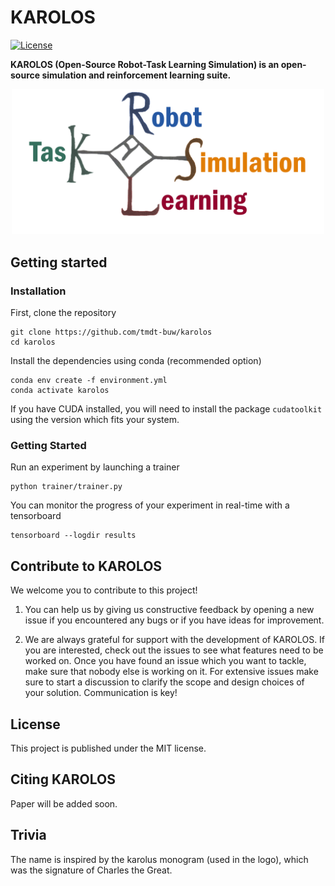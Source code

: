 # KAROLOS
[![License](https://img.shields.io/badge/license-MIT-blue.svg)](https://github.com/rlworkgroup/metaworld/blob/master/LICENSE)

__KAROLOS (Open-Source Robot-Task Learning Simulation) is an open-source simulation and reinforcement learning suite.__

<p align="center">
<img src="docs/images/logo.png" width="500">
</p>

## Getting started

### Installation

First, clone the repository

```
git clone https://github.com/tmdt-buw/karolos
cd karolos
```

Install the dependencies using conda (recommended option)
```
conda env create -f environment.yml
conda activate karolos
```

If you have CUDA installed, you will need to install the package `cudatoolkit` using the version which fits your system.

### Getting Started

Run an experiment by launching a trainer

```
python trainer/trainer.py
```

You can monitor the progress of your experiment in real-time with a tensorboard

```
tensorboard --logdir results
```




## Contribute to KAROLOS

We welcome you to contribute to this project!

1. You can help us by giving us constructive feedback by opening a new issue if you encountered any bugs or if you have ideas for improvement.

2. We are always grateful for support with the development of KAROLOS.
If you are interested, check out the issues to see what features need to be worked on.
Once you have found an issue which you want to tackle, make sure that nobody else is working on it.
For extensive issues make sure to start a discussion to clarify the scope and design choices of your solution.
Communication is key!

## License

This project is published under the MIT license.

## Citing KAROLOS

Paper will be added soon.

## Trivia

The name is inspired by the karolus monogram (used in the logo), which was the signature of Charles the Great. 
